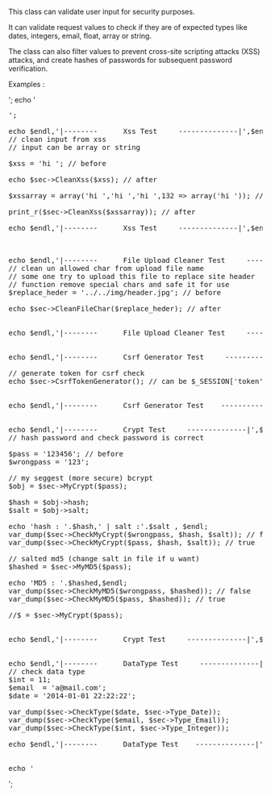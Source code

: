 This class can validate user input for security purposes.

It can validate request values to check if they are of expected types like dates, integers, email, float, array or string.

The class can also filter values to prevent cross-site scripting attacks (XSS) attacks, and create hashes of passwords for subsequent password verification.

Examples : 

<?php 
// require class 
require_once 'SecurityHelper.php'; 
// get instance 
$sec = SecurityHelper::getInstance(); 

$endl = '<br />'; 
echo '<pre>'; 

echo $endl,'|--------      Xss Test     --------------|',$endl; 
// clean input from xss  
// input can be array or string 

$xss = 'hi <script>alert(1)</script>'; // before 

echo $sec->CleanXss($xss); // after 

$xssarray = array('hi <script>alert(1)</script>','hi <script>alert(1)</script>','hi <script>alert(1)</script>',132 => array('hi <script>alert(1)</script>')); // before 

print_r($sec->CleanXss($xssarray)); // after 

echo $endl,'|--------      Xss Test     --------------|',$endl; 



echo $endl,'|--------      File Upload Cleaner Test     --------------|',$endl; 
// clean un allowed char from upload file name  
// some one try to upload this file to replace site header 
// function remove special chars and safe it for use 
$replace_heder = '../../img/header.jpg'; // before 

echo $sec->CleanFileChar($replace_heder); // after 


echo $endl,'|--------      File Upload Cleaner Test     --------------|',$endl; 


echo $endl,'|--------      Csrf Generator Test     --------------|',$endl; 

// generate token for csrf check 
echo $sec->CsrfTokenGenerator(); // can be $_SESSION['token'] = $sec->CsrfTokenGenerator(); 


echo $endl,'|--------      Csrf Generator Test    --------------|',$endl; 


echo $endl,'|--------      Crypt Test     --------------|',$endl; 
// hash password and check password is correct 

$pass = '123456'; // before 
$wrongpass = '123'; 

// my seggest (more secure) bcrypt 
$obj = $sec->MyCrypt($pass); 

$hash = $obj->hash; 
$salt = $obj->salt; 

echo 'hash : '.$hash,' | salt :'.$salt , $endl; 
var_dump($sec->CheckMyCrypt($wrongpass, $hash, $salt)); // false 
var_dump($sec->CheckMyCrypt($pass, $hash, $salt)); // true 

// salted md5 (change salt in file if u want) 
$hashed = $sec->MyMD5($pass); 

echo 'MD5 : '.$hashed,$endl; 
var_dump($sec->CheckMyMD5($wrongpass, $hashed)); // false 
var_dump($sec->CheckMyMD5($pass, $hashed)); // true 

//$ = $sec->MyCrypt($pass); 


echo $endl,'|--------      Crypt Test     --------------|',$endl; 


echo $endl,'|--------      DataType Test     --------------|',$endl; 
// check data type 
$int = 11; 
$email  = 'a@mail.com'; 
$date = '2014-01-01 22:22:22'; 

var_dump($sec->CheckType($date, $sec->Type_Date)); 
var_dump($sec->CheckType($email, $sec->Type_Email)); 
var_dump($sec->CheckType($int, $sec->Type_Integer)); 

echo $endl,'|--------      DataType Test    --------------|',$endl; 


echo '</pre>';
